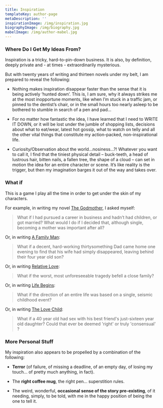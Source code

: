 ```yaml
---
title: Inspiration
templateKey: author-page
metaDescription: ''
inspirationImage: /img/inspiration.jpg
biographyImage: /img/biography.jpg
mabelImage: /img/author-mabel.jpg
---
```


### Where Do I Get My Ideas From?

Inspiration is a tricky, hard-to-pin-down business. It is also, by definition, deeply private and - at times - extraordinarily mysterious.

But with twenty years of writing and thirteen novels under my belt, I am prepared to reveal the following:

- Nothing makes inspiration disappear faster than the sense that it is being actively ‘hunted down’. This is, I am sure, why it always strikes me at the most inopportune moments, like when I’m stuck in a traffic jam, or pinned to the dentist’s chair, or in the small hours too nearly asleep to be bothered to stumble in search of a pen and pad...

- For no matter how fantastic the idea, I have learned that I need to WRITE IT DOWN, or it will be lost under the jumble of shopping lists, decisions about what to eat/wear, latest hot gossip, what to watch on telly and all the other vital things that constitute my action-packed, non-inspirational life.

- Curiosity/Observation about the world…nosiness…?! Whatever you want to call it, I find that the tiniest physical detail – buck-teeth, a head of lustrous hair, bitten nails, a fallen tree, the shape of a cloud – can set in motion the idea for an entire character or scene. It’s like reality is the trigger, but then my imagination barges it out of the way and takes over.

### What if

This is a game I play all the time in order to get under the skin of my characters.

For example, in writing my novel [The Godmother](/books/the-godmother), I asked myself:

> What if I had pursued a career in business and hadn’t had children, or got married? What would I do if I decided that, although single, becoming a mother was important after all?

Or, in writing [A Family Man](/books/a-family-man):

> What if a decent, hard-working thirtysomething Dad came home one evening to find that his wife had simply disappeared, leaving behind their four year old son?

Or, in writing [Relative Love](/books/relative-love):

> What if the worst, most unforeseeable tragedy befell a close family?

Or, in writing [Life Begins](/books/life-begins):

> What if the direction of an entire life was based on a single, seismic childhood event?

Or, in writing [The Love Child](/books/the-love-child):

> What if a 40 year old had sex with his best friend's just-sixteen year old daughter? Could that ever be deemed 'right' or truly 'consensual' ?

### More Personal Stuff

My inspiration also appears to be propelled by a combination of the following:

- **Terror** (of failure, of missing a deadline, of an empty day, of losing my touch... of pretty much anything, in fact).

- The **right coffee mug**, the right pen... superstition rules.

- The weird, wonderful, **occasional sense of the story pre-existing**, of it needing, simply, to be told, with me in the happy position of being the one to tell it.
